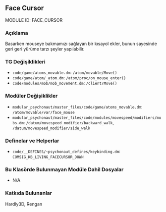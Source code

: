 ## Face Cursor

MODULE ID: FACE_CURSOR

### Açıklama

Basarken mouseye bakmamızı sağlayan bir kısayol ekler, bunun sayesinde geri geri yürüme tarzı şeyler yapılabilir.

### TG Değişiklikleri

- `code/game/atoms_movable.dm`: `/atom/movable/Move()`
- `code/game/atom/_atom.dm`: `/atom/proc/on_mouse_enter()`
- `code/modules/mob/mob_movement.dm`: `/client/Move()`

### Modüler Değişiklikler

- `modular_psychonaut/master_files/code/game/atoms_movable.dm`: `/atom/movable/var/face_mouse`
- `modular_psychonaut/master_files/code/modules/movespeed/modifiers/mobs.dm`: `/datum/movespeed_modifier/backward_walk`, `/datum/movespeed_modifier/side_walk`

### Definelar ve Helperlar

- `code/__DEFINES/~psychonaut_defines/keybinding.dm`: `COMSIG_KB_LIVING_FACECURSOR_DOWN`

### Bu Klasörde Bulunmayan Modüle Dahil Dosyalar

- N/A

### Katkıda Bulunanlar

Hardly3D, Rengan
